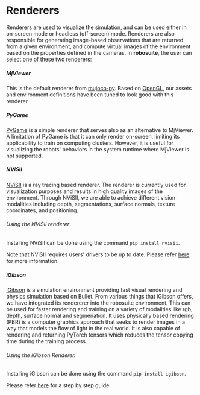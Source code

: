 # Renderers

Renderers are used to visualize the simulation, and can be used either in on-screen mode or headless (off-screen) mode. Renderers are also responsible for generating image-based observations that are returned from a given environment, and compute virtual images of the environment based on the properties defined in the cameras. In **robosuite**, the user can select one of these two renderers:

##### MjViewer

This is the default renderer from [mujoco-py](https://openai.github.io/mujoco-py/build/html/reference.html#mjviewer-3d-rendering). Based on [OpenGL](https://www.opengl.org/), our assets and environment definitions have been tuned to look good with this renderer. 

<!-- ##### iGibson Renderer-->
<!--This renderer is included in the [iGibson simulator](http://svl.stanford.edu/igibson/). We include an initial (not optimized) set of alternative meshes (OBJ files instead of the STL used by MjViewer) to be used with this simulator. The iGibson simulator can be used in simple mode (renders only albedo) or in physics-based rendering (PBR) mode (renders additional properties such as metallic, or roughness).--> 

##### PyGame

[PyGame](https://www.pygame.org/news) is a simple renderer that serves also as an alternative to MjViewer. A limitation of PyGame is that it can only render on-screen, limiting its applicability to train on computing clusters. However, it is useful for visualizing the robots' behaviors in the system runtime where MjViewer is not supported.

##### NViSII
[NViSII](https://github.com/owl-project/NVISII) is a ray tracing based renderer. The renderer is currently used for visualization purposes and results in high quality images of the environment. Through NViSII, we are able to achieve different vision modalities including depth, segmentations, surface normals, texture coordinates, and positioning.

###### Using the NViSII renderer
Installing NViSII can be done using the command `pip install nvisii`.

Note that NViSII requires users' drivers to be up to date. Please refer [here](https://github.com/owl-project/NVISII) for more information.

##### iGibson
[iGibson](http://svl.stanford.edu/igibson/) is a simulation environment providing fast visual rendering and physics simulation based on Bullet. From various things that iGibson offers, we have integrated its rendererer into the robosuite environment. This can be used for faster rendering and training on a variety of modalities like rgb, depth, surface normal and segmenation. It uses physically based rendering (PBR) is a computer graphics approach that seeks to render images in a way that models the flow of light in the real world. It is also capable of rendering and returning PyTorch tensors which reduces the tensor copying time during the training process.

###### Using the iGibson Renderer.
Installing iGibson can be done using the command `pip install igibson`.

Please refer [here](http://svl.stanford.edu/igibson/docs/installation.html) for a step by step guide.
